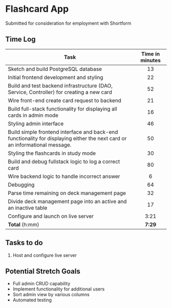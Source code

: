 # Flashcard App

Submitted for consideration for employment with Shortform

## Time Log

| Task                                                                                                                        | Time in minutes 
|-----------------------------------------------------------------------------------------------------------------------------|:---------------:|
| Sketch and build PostgreSQL database                                                                                        |       13        |
| Initial frontend development and styling                                                                                    |       22        |
| Build and test backend infrastructure (DAO, Service, Controller) for creating a new card                                    |       52        |
| Wire front-end create card request to backend                                                                               |       21        |
| Build full-stack functionality for displaying all cards in admin mode                                                       |       16        |
| Styling admin interface                                                                                                     |       46        |
| Build simple frontend interface and back-end functionality for displaying either the next card or an informational message. |       50        |
| Styling the flashcards in study mode                                                                                        |       30        |
| Build and debug fullstack logic to log a correct card                                                                       |       80        |
| Wire backend logic to handle incorrect answer                                                                               |        6        |
| Debugging                                                                                                   |       64        |
| Parse time remaining on deck management page |       32        |
| Divide deck management page into an active and an inactive table |       17        |
| Configure and launch on live server | 3:21
| **Total** (h:mm)                                                                                                            |    **7:29**     |

## Tasks to do

1. Host and configure live server

## Potential Stretch Goals
- Full admin CRUD capability
- Implement functionality for additional users
- Sort admin view by various columns
- Automated testing